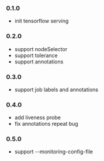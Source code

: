### 0.1.0

* init tensorflow serving


### 0.2.0

* support nodeSelector
* support tolerance
* support annotations

### 0.3.0

* support job labels and annotations

### 0.4.0

* add liveness probe
* fix annotations repeat bug

### 0.5.0

* support --monitoring-config-file